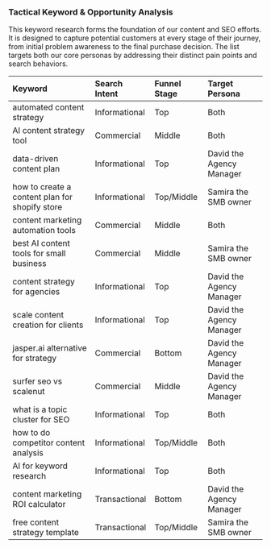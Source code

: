 ### **Tactical Keyword & Opportunity Analysis**

This keyword research forms the foundation of our content and SEO efforts. It is designed to capture potential customers at every stage of their journey, from initial problem awareness to the final purchase decision. The list targets both our core personas by addressing their distinct pain points and search behaviors.

| Keyword | Search Intent | Funnel Stage | Target Persona |
| :---- | :---- | :---- | :---- |
| automated content strategy | Informational | Top | Both |
| AI content strategy tool | Commercial | Middle | Both |
| data-driven content plan | Informational | Top | David the Agency Manager |
| how to create a content plan for shopify store | Informational | Top/Middle | Samira the SMB owner |
| content marketing automation tools | Commercial | Middle | Both |
| best AI content tools for small business | Commercial | Middle | Samira the SMB owner |
| content strategy for agencies | Informational | Top | David the Agency Manager |
| scale content creation for clients | Informational | Top | David the Agency Manager |
| jasper.ai alternative for strategy | Commercial | Bottom | David the Agency Manager |
| surfer seo vs scalenut | Commercial | Middle | David the Agency Manager |
| what is a topic cluster for SEO | Informational | Top | Both |
| how to do competitor content analysis | Informational | Top/Middle | Both |
| AI for keyword research | Informational | Top | Both |
| content marketing ROI calculator | Transactional | Bottom | David the Agency Manager |
| free content strategy template | Transactional | Top/Middle | Samira the SMB owner |